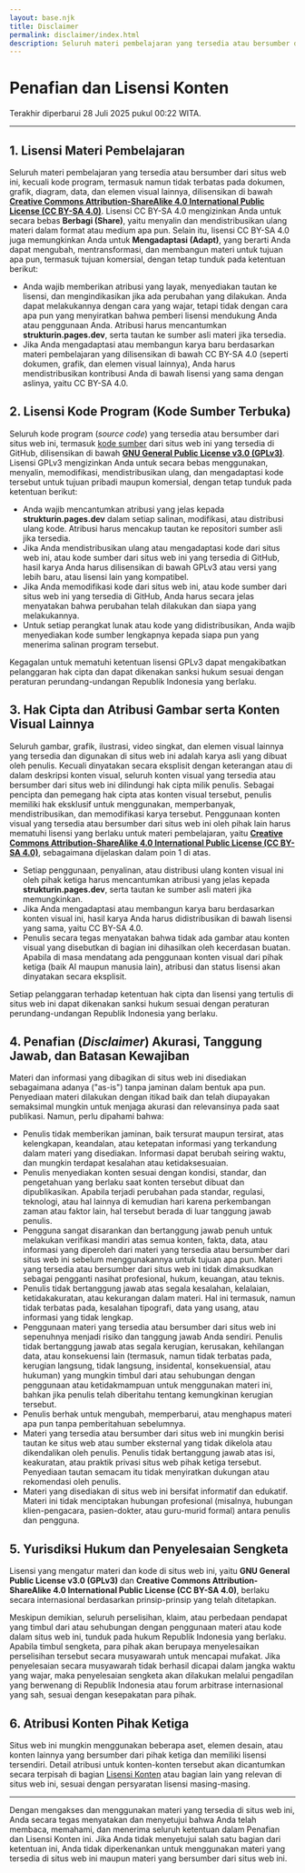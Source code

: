 ```yaml
---
layout: base.njk
title: Disclaimer
permalink: disclaimer/index.html
description: Seluruh materi pembelajaran yang tersedia atau bersumber dari situs web ini, kecuali kode program, termasuk namun tidak terbatas pada dokumen, grafik, diagram, data, dan elemen visual lainnya, dilisensikan di bawah Creative Commons Attribution-ShareAlike 4.0 International Public License (CC BY-SA 4.0).
---
```


<div class="content-section">
    <h1>Penafian dan Lisensi Konten</h1>
    <p>Terakhir diperbarui 28 Juli 2025 pukul 00:22 WITA.</p>
</div>
<div class="content-hr">
    <hr>
</div>
<div class="content-section">
    <h2 id="lisensi-materi-pembelajaran">1. Lisensi Materi Pembelajaran</h2>
    <p>Seluruh materi pembelajaran yang tersedia atau bersumber dari situs web ini, kecuali kode program, termasuk namun tidak terbatas pada dokumen, grafik, diagram, data, dan elemen visual lainnya, dilisensikan di bawah <b><a href="https://creativecommons.org/licenses/by-sa/4.0/" target="_blank" rel="noopener noreferrer">Creative Commons Attribution-ShareAlike 4.0 International Public License (CC BY-SA 4.0)</a></b>. Lisensi CC BY-SA 4.0 mengizinkan Anda untuk secara bebas <b>Berbagi (Share)</b>, yaitu menyalin dan mendistribusikan ulang materi dalam format atau medium apa pun. Selain itu, lisensi CC BY-SA 4.0 juga memungkinkan Anda untuk <b>Mengadaptasi (Adapt)</b>, yang berarti Anda dapat mengubah, mentransformasi, dan membangun materi untuk tujuan apa pun, termasuk tujuan komersial, dengan tetap tunduk pada ketentuan berikut:</p>
    <ul>
        <li>Anda wajib memberikan atribusi yang layak, menyediakan tautan ke lisensi, dan mengindikasikan jika ada perubahan yang dilakukan. Anda dapat melakukannya dengan cara yang wajar, tetapi tidak dengan cara apa pun yang menyiratkan bahwa pemberi lisensi mendukung Anda atau penggunaan Anda. Atribusi harus mencantumkan <b>strukturin.pages.dev</b>, serta tautan ke sumber asli materi jika tersedia.</li>
        <li>Jika Anda mengadaptasi atau membangun karya baru berdasarkan materi pembelajaran yang dilisensikan di bawah CC BY-SA 4.0 (seperti dokumen, grafik, dan elemen visual lainnya), Anda harus mendistribusikan kontribusi Anda di bawah lisensi yang sama dengan aslinya, yaitu CC BY-SA 4.0.</li>
    </ul>
    <h2 id="lisensi-kode-program">2. Lisensi Kode Program (Kode Sumber Terbuka)</h2>
    <p>Seluruh kode program (<i>source code</i>) yang tersedia atau bersumber dari situs web ini, termasuk <a href="https://github.com/hoshiroakira/strukturin/" target="_blank" rel="noopener noreferrer">kode sumber</a> dari situs web ini yang tersedia di GitHub, dilisensikan di bawah <b><a href="https://www.gnu.org/licenses/gpl-3.0.html" target="_blank" rel="noopener noreferrer">GNU General Public License v3.0 (GPLv3)</a></b>. Lisensi GPLv3 mengizinkan Anda untuk secara bebas menggunakan, menyalin, memodifikasi, mendistribusikan ulang, dan mengadaptasi kode tersebut untuk tujuan pribadi maupun komersial, dengan tetap tunduk pada ketentuan berikut:</p>
    <ul>
        <li>Anda wajib mencantumkan atribusi yang jelas kepada <b>strukturin.pages.dev</b> dalam setiap salinan, modifikasi, atau distribusi ulang kode. Atribusi harus mencakup tautan ke repositori sumber asli jika tersedia.</li>
        <li>Jika Anda mendistribusikan ulang atau mengadaptasi kode dari situs web ini, atau kode sumber dari situs web ini yang tersedia di GitHub, hasil karya Anda harus dilisensikan di bawah GPLv3 atau versi yang lebih baru, atau lisensi lain yang kompatibel.</li>
        <li>Jika Anda memodifikasi kode dari situs web ini, atau kode sumber dari situs web ini yang tersedia di GitHub, Anda harus secara jelas menyatakan bahwa perubahan telah dilakukan dan siapa yang melakukannya.</li>
        <li>Untuk setiap perangkat lunak atau kode yang didistribusikan, Anda wajib menyediakan kode sumber lengkapnya kepada siapa pun yang menerima salinan program tersebut.</li>
    </ul>
    <p>Kegagalan untuk mematuhi ketentuan lisensi GPLv3 dapat mengakibatkan pelanggaran hak cipta dan dapat dikenakan sanksi hukum sesuai dengan peraturan perundang-undangan Republik Indonesia yang berlaku.</p>
    <h2 id="atribusi-gambar-dan-visual">3. Hak Cipta dan Atribusi Gambar serta Konten Visual Lainnya</h2>
    <p>Seluruh gambar, grafik, ilustrasi, video singkat, dan elemen visual lainnya yang tersedia dan digunakan di situs web ini adalah karya asli yang dibuat oleh penulis. Kecuali dinyatakan secara eksplisit dengan keterangan atau di dalam deskripsi konten visual, seluruh konten visual yang tersedia atau bersumber dari situs web ini dilindungi hak cipta milik penulis. Sebagai pencipta dan pemegang hak cipta atas konten visual tersebut, penulis memiliki hak eksklusif untuk menggunakan, memperbanyak, mendistribusikan, dan memodifikasi karya tersebut. Penggunaan konten visual yang tersedia atau bersumber dari situs web ini oleh pihak lain harus mematuhi lisensi yang berlaku untuk materi pembelajaran, yaitu <b><a href="https://creativecommons.org/licenses/by-sa/4.0/" target="_blank" rel="noopener noreferrer">Creative Commons Attribution-ShareAlike 4.0 International Public License (CC BY-SA 4.0)</a></b>, sebagaimana dijelaskan dalam poin 1 di atas.</p>
    <ul>
        <li>Setiap penggunaan, penyalinan, atau distribusi ulang konten visual ini oleh pihak ketiga harus mencantumkan atribusi yang jelas kepada <b>strukturin.pages.dev</b>, serta tautan ke sumber asli materi jika memungkinkan.</li>
        <li>Jika Anda mengadaptasi atau membangun karya baru berdasarkan konten visual ini, hasil karya Anda harus didistribusikan di bawah lisensi yang sama, yaitu CC BY-SA 4.0.</li>
        <li>Penulis secara tegas menyatakan bahwa tidak ada gambar atau konten visual yang disebutkan di bagian ini dihasilkan oleh kecerdasan buatan. Apabila di masa mendatang ada penggunaan konten visual dari pihak ketiga (baik AI maupun manusia lain), atribusi dan status lisensi akan dinyatakan secara eksplisit.</li>
    </ul>
    <p>Setiap pelanggaran terhadap ketentuan hak cipta dan lisensi yang tertulis di situs web ini dapat dikenakan sanksi hukum sesuai dengan peraturan perundang-undangan Republik Indonesia yang berlaku.</p>
    <h2 id="akurasi-dan-batasan-kewajiban">4. Penafian (<i>Disclaimer</i>) Akurasi, Tanggung Jawab, dan Batasan Kewajiban</h2>
    <p>Materi dan informasi yang dibagikan di situs web ini disediakan sebagaimana adanya ("as-is") tanpa jaminan dalam bentuk apa pun. Penyediaan materi dilakukan dengan itikad baik dan telah diupayakan semaksimal mungkin untuk menjaga akurasi dan relevansinya pada saat publikasi. Namun, perlu dipahami bahwa:</p>
    <ul>
        <li>Penulis tidak memberikan jaminan, baik tersurat maupun tersirat, atas kelengkapan, keandalan, atau ketepatan informasi yang terkandung dalam materi yang disediakan. Informasi dapat berubah seiring waktu, dan mungkin terdapat kesalahan atau ketidaksesuaian.</li>
        <li>Penulis menyediakan konten sesuai dengan kondisi, standar, dan pengetahuan yang berlaku saat konten tersebut dibuat dan dipublikasikan. Apabila terjadi perubahan pada standar, regulasi, teknologi, atau hal lainnya di kemudian hari karena perkembangan zaman atau faktor lain, hal tersebut berada di luar tanggung jawab penulis.</li>
        <li>Pengguna sangat disarankan dan bertanggung jawab penuh untuk melakukan verifikasi mandiri atas semua konten, fakta, data, atau informasi yang diperoleh dari materi yang tersedia atau bersumber dari situs web ini sebelum menggunakannya untuk tujuan apa pun. Materi yang tersedia atau bersumber dari situs web ini tidak dimaksudkan sebagai pengganti nasihat profesional, hukum, keuangan, atau teknis.</li>
        <li>Penulis tidak bertanggung jawab atas segala kesalahan, kelalaian, ketidakakuratan, atau kekurangan dalam materi. Hal ini termasuk, namun tidak terbatas pada, kesalahan tipografi, data yang usang, atau informasi yang tidak lengkap.</li>
        <li>Penggunaan materi yang tersedia atau bersumber dari situs web ini sepenuhnya menjadi risiko dan tanggung jawab Anda sendiri. Penulis tidak bertanggung jawab atas segala kerugian, kerusakan, kehilangan data, atau konsekuensi lain (termasuk, namun tidak terbatas pada, kerugian langsung, tidak langsung, insidental, konsekuensial, atau hukuman) yang mungkin timbul dari atau sehubungan dengan penggunaan atau ketidakmampuan untuk menggunakan materi ini, bahkan jika penulis telah diberitahu tentang kemungkinan kerugian tersebut.</li>
        <li>Penulis berhak untuk mengubah, memperbarui, atau menghapus materi apa pun tanpa pemberitahuan sebelumnya.</li>
        <li>Materi yang tersedia atau bersumber dari situs web ini mungkin berisi tautan ke situs web atau sumber eksternal yang tidak dikelola atau dikendalikan oleh penulis. Penulis tidak bertanggung jawab atas isi, keakuratan, atau praktik privasi situs web pihak ketiga tersebut. Penyediaan tautan semacam itu tidak menyiratkan dukungan atau rekomendasi oleh penulis.</li>
        <li>Materi yang disediakan di situs web ini bersifat informatif dan edukatif. Materi ini tidak menciptakan hubungan profesional (misalnya, hubungan klien-pengacara, pasien-dokter, atau guru-murid formal) antara penulis dan pengguna.</li>
    </ul>
    <h2 id="yurisdiksi-hukum">5. Yurisdiksi Hukum dan Penyelesaian Sengketa</h2>
    <p>Lisensi yang mengatur materi dan kode di situs web ini, yaitu <b>GNU General Public License v3.0 (GPLv3)</b> dan <b>Creative Commons Attribution-ShareAlike 4.0 International Public License (CC BY-SA 4.0)</b>, berlaku secara internasional berdasarkan prinsip-prinsip yang telah ditetapkan.</p>
    <p>Meskipun demikian, seluruh perselisihan, klaim, atau perbedaan pendapat yang timbul dari atau sehubungan dengan penggunaan materi atau kode dalam situs web ini, tunduk pada hukum Republik Indonesia yang berlaku. Apabila timbul sengketa, para pihak akan berupaya menyelesaikan perselisihan tersebut secara musyawarah untuk mencapai mufakat. Jika penyelesaian secara musyawarah tidak berhasil dicapai dalam jangka waktu yang wajar, maka penyelesaian sengketa akan dilakukan melalui pengadilan yang berwenang di Republik Indonesia atau forum arbitrase internasional yang sah, sesuai dengan kesepakatan para pihak.</p>
    <h2 id="atribusi-konten-pihak-ketiga">6. Atribusi Konten Pihak Ketiga</h2>
    <p>Situs web ini mungkin menggunakan beberapa aset, elemen desain, atau konten lainnya yang bersumber dari pihak ketiga dan memiliki lisensi tersendiri. Detail atribusi untuk konten-konten tersebut akan dicantumkan secara terpisah di bagian <a href="../attribution/index.html">Lisensi Konten</a> atau bagian lain yang relevan di situs web ini, sesuai dengan persyaratan lisensi masing-masing.</p>
</div>
<div class="content-hr">
    <hr>
</div>
<div class="content-section">
    <p>Dengan mengakses dan menggunakan materi yang tersedia di situs web ini, Anda secara tegas menyatakan dan menyetujui bahwa Anda telah membaca, memahami, dan menerima seluruh ketentuan dalam Penafian dan Lisensi Konten ini. Jika Anda tidak menyetujui salah satu bagian dari ketentuan ini, Anda tidak diperkenankan untuk menggunakan materi yang tersedia di situs web ini maupun materi yang bersumber dari situs web ini.</p>
</div>